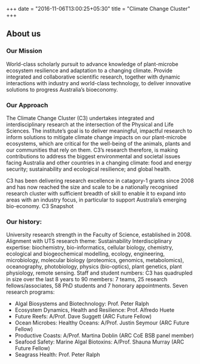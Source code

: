+++
date = "2016-11-06T13:00:25+05:30"
title = "Climate Change Cluster"
+++
## About us

### Our Mission

World-class scholarly pursuit to advance knowledge of plant-microbe ecosystem resilience and adaptation to a changing climate.
Provide integrated and collaborative scientific research, together with dynamic interactions with industry and world-class technology, to deliver innovative solutions to progress Australia’s bioeconomy.

### Our Approach

The Climate Change Cluster (C3) undertakes integrated and interdisciplinary research at the intersection of the Physical and Life Sciences. The institute’s goal is to deliver meaningful, impactful research to inform solutions to mitigate climate change impacts on our plant-microbe ecosystems, which are critical for the well-being of the animals, plants and our communities that rely on them. C3’s research therefore, is making contributions to address the biggest environmental and societal issues facing Australia and other countries in a changing climate: food and energy security; sustainability and ecological resilience; and global health.

C3 has been delivering research excellence in catagory-1 grants since 2008  and has now reached the size and scale to be a nationally recognised research cluster with sufficient breadth of skill to enable it to expand into areas with an industry focus, in particular to support Australia’s emerging bio-economy.
C3 Snapshot

### Our history:
University research strength in the Faculty of Science, established in 2008.
Alignment with UTS research theme: Sustainability
Interdisciplinary expertise: biochemistry, bio-informatics, cellular biology, chemistry, ecological and biogeochemical modelling, ecology, engineering, microbiology, molecular biology (proteomics, genomics, metabolomics), oceanography, photobiology, physics (bio-optics), plant genetics, plant physiology, remote sensing.
Staff and student numbers: C3 has quadrupled in size over the last 8 years to 90 members: 7 teams,  25 research fellows/associates, 58 PhD students and 7 honorary appointments.
Seven research programs:

- Algal Biosystems and Biotechnology: Prof. Peter Ralph
- Ecosystem Dynamics, Health and Resilience: Prof. Alfredo Huete
- Future Reefs: A/Prof. Dave Suggett (ARC Future Fellow)
- Ocean Microbes: Healthy Oceans: A/Prof. Justin Seymour (ARC Future Fellow)
- Productive Coasts: A/Prof. Martina Doblin (ARC CoE BSB panel member)
- Seafood Safety: Marine Algal Biotoxins: A/Prof. Shauna Murray (ARC Future Fellow)
- Seagrass Health: Prof. Peter Ralph

